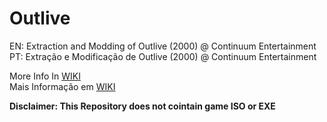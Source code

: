 # Outlive
EN: Extraction and Modding of Outlive (2000) @ Continuum Entertainment  
PT: Extração e Modificação de Outlive (2000) @ Continuum Entertainment  

More Info In [WIKI][1]  
Mais Informação em [WIKI][1]  

**Disclaimer: This Repository does not cointain game ISO or EXE**

[1]: https://github.com/Edu371/Outlive/wiki
